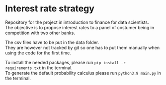 # Interest rate strategy
Repository for the project in introduction to finance for data scientists.  
The objective is to propose interest rates to a panel of costumer being in competition with two other banks.  
  
The csv files have to be put in the data folder.  
They are however not tracked by git so one has to put them manually when using the code for the first time.  
  
To install the needed packages, please run `pip install -r requirements.txt` in the terminal.  
To generate the default probability calculus please run `python3.9 main.py` in the terminal.
